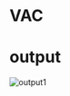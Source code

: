 # VAC
# output
![output1](https://github.com/Kiruthikas15/VAC/assets/115920383/c80d25e6-03b8-483a-9a1b-05031b5338ca)
